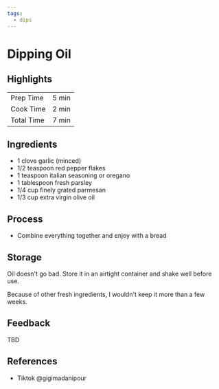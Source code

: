 ```yaml
---
tags:
  - dips
---
```


# Dipping Oil

## Highlights

| | |
|----|-----|
| Prep Time             | 5 min    |
| Cook Time             | 2 min    |
| Total Time            | 7 min    |

## Ingredients

* 1 clove garlic (minced)
* 1/2 teaspoon red pepper flakes
* 1 teaspoon italian seasoning or oregano
* 1 tablespoon fresh parsley
* 1/4 cup finely grated parmesan
* 1/3 cup extra virgin olive oil

## Process

* Combine everything together and enjoy with a bread

## Storage

Oil doesn't go bad. Store it in an airtight container and shake well before use.

Because of other fresh ingredients, I wouldn't keep it more than a few weeks.

## Feedback

TBD

## References

* Tiktok @gigimadanipour
